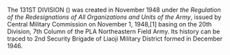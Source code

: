 The 131ST DIVISION () was created in November 1948 under _the Regulation of the Redesignations of All Organizations and Units of the Army_, issued by Central Military Commission on November 1, 1948,[1] basing on the 20th Division, 7th Column of the PLA Northeastern Field Army. Its history can be traced to 2nd Security Brigade of Liaoji Military District formed in December 1946.
